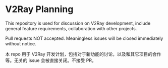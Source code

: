 # V2Ray Planning

This repository is used for discussion on V2Ray development, include general feature requirements, collaboration with other projects.

Pull requests NOT accepted.
Meaningless issues will be closed immediately without notice.

本 repo 用于 V2Ray 开发计划，包括对于新功能的讨论，以及和其它项目的合作等。无关的 issue 会被直接关闭。不接受 PR。
